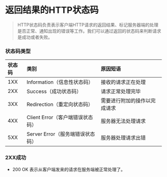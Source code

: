 # 返回结果的HTTP状态码

> HTTP状态码负责表示客户端HTTP请求的返回结果、标记服务器端的处理是否正常、通知出现的错误等工作。我们可以通过返回的状态码来判断请求是成功或者失败。

### 状态码类型
状态码 | 类别 | 原因短语
:---  |:---  |:----
1XX| Information（信息性状态码）|接收的请求正在处理
2XX|Success（成功状态码）|请求正常处理完毕
3XX|Redirection（重定向状态码）|需要进行附加的操作以完成请求
4XX|Client Error（客户端错误状态码）|服务器无法处理请求
5XX|Server Error（服务端错误状态码）|服务器处理请求出错

### 2XX成功
  * 200 OK 表示从客户端发来的请求在服务端被正常处理了。 